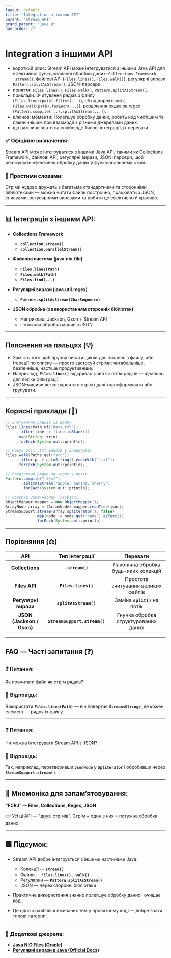 ```yaml
---
layout: default
title: "Integration з іншими API"
parent: "Stream API"
grand_parent: "Java 8"
nav_order: 27
---
```


# Integration з іншими API

* короткий опис: Stream API може інтегруватися з іншими Java API для ефективної функціональної обробки даних: `Collections Framework` `.stream()`, файлові API (`Files.lines()`, `Files.walk()`), регулярні вирази `Pattern.splitAsStream()`, JSON-парсери.
* поняття: `Files.lines()`, `Files.walk()`, `Pattern.splitAsStream()`.
* приклади: Зчитування рядків з файлу (`Files.lines(path).filter(...)`), обхід директорій ( `Files.walk(path).forEach(...)`), розділення рядка за regex (`Pattern.compile(...).splitAsStream(...)`).
* ключові моменти: Полегшує обробку даних, робить код чистішим та лаконічнішим при взаємодії з різними джерелами даних.
* що важливо знати на співбесіді: Типові інтеграції, їх переваги.

### **✅ Офіційне визначення:**

Stream API може інтегруватися з іншими Java API, такими як Collections Framework, файлові API, регулярні вирази, JSON-парсери, щоб реалізувати ефективну обробку даних у функціональному стилі.

### **🧠 Простими словами:**

Стріми чудово дружать з багатьма стандартними та сторонніми бібліотеками — можна читати файли построчно, працювати з JSON, списками, регулярними виразами та робити це ефективно й красиво.

---

## **📊 Інтеграція з іншими API:**

* **Collections Framework**

  * **`collection.stream()`**
  * **`collection.parallelStream()`**

* **Файлова система (java.nio.file)**

  * **`Files.lines(Path)`**
  * **`Files.walk(Path)`**
  * **`Files.find(...)`**

* **Регулярні вирази (java.util.regex)**

  * **`Pattern.splitAsStream(CharSequence)`**

* **JSON обробка (з використанням сторонніх бібліотек)**

  * Наприклад: Jackson, Gson \+ Stream API
  * Потокова обробка масивів JSON

---

## **Пояснення на пальцях (💡)**

* Замість того щоб вручну писати цикли для читання з файлу, або ітерації по списку — просто застосуй стріми: читабельніше, безпечніше, частіше продуктивніше.
* Наприклад, **`Files.lines()`** відкриває файл як потік рядків — ідеально для логіки фільтрації.
* JSON-масиви легко парсити в стрім і далі трансформувати або групувати.

---

## **Корисні приклади (🧪)**

```java
// Зчитування рядків із файлу
Files.lines(Path.of("data.txt"))
     .filter(line -> !line.isBlank())
     .map(String::trim)
     .forEach(System.out::println);
```

```java
// Пошук усіх .txt файлів у директорії
Files.walk(Paths.get("src"))
     .filter(p -> p.toString().endsWith(".txt"))
     .forEach(System.out::println);
```

```java
// Розділення рядка за regex у потік
Pattern.compile(",\\s*")
       .splitAsStream("apple, banana, cherry")
       .forEach(System.out::println);
```

```java
// Обробка JSON-масиву (Jackson)
ObjectMapper mapper = new ObjectMapper();
ArrayNode array = (ArrayNode) mapper.readTree(json);
StreamSupport.stream(array.spliterator(), false)
             .map(node -> node.get("name").asText())
             .forEach(System.out::println);
```

---

## **Порівняння (⚖️)**

|            API            |        Тип інтеграції        |               Переваги               |
|:-------------------------:|:----------------------------:|:------------------------------------:|
|      **Collections**      |       **`.stream()`**        | Лаконічна обробка будь-яких колекцій |
|       **Files API**       |     **`Files.lines()`**      |  Простота зчитування великих файлів  |
|   **Регулярні вирази**    |    **`splitAsStream()`**     |    Заміна **`split()`** на потік     |
| **JSON (Jackson / Gson)** | **`StreamSupport.stream()`** | Гнучка обробка структурованих даних  |

---

## **FAQ — Часті запитання (❓)**

### **❓ Питання:**

Як прочитати файл як стрім рядків?

### **💬 Відповідь:**

Використати **`Files.lines(Path)`** — він повертає **`Stream<String>`**, де кожен елемент — рядок із файлу.

---

### **❓ Питання:**

Чи можна інтегрувати Stream API з JSON?

### **💬 Відповідь:**

Так, наприклад, перетворивши **`JsonNode`** у **`Spliterator`** і обробивши через **`StreamSupport.stream()`**.

---

## **🧠 Мнемоніка для запам’ятовування:**

**"FCRJ" — Files, Collections, Regex, JSON**

👉 Усі ці API — "друзі стрімів". Стрім \+ один з них \= потужна обробка даних

---

## **🟩 Підсумок:**

* Stream API добре інтегрується з іншими частинами Java:

  * Колекції — **`stream()`**
  * Файли — **`Files.lines(), walk()`**
  * Регулярки — **`Pattern.splitAsStream()`**
  * JSON — через сторонні бібліотеки

* Практичне використання значно полегшує обробку даних і очищає код.
* Це одна з найбільш вживаних тем у проєктному коді — добре знати типові патерни\!

---

### **🔗 Додаткові джерела:**

* [**Java NIO Files (Oracle)**](https://docs.oracle.com/javase/8/docs/api/java/nio/file/Files.html)
* [**Регулярні вирази в Java (Official Docs)**](https://docs.oracle.com/javase/8/docs/api/java/util/regex/Pattern.html)

